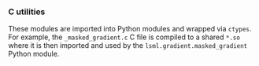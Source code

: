 ### C utilities

These modules are imported into Python modules 
and wrapped via `ctypes`. For example, the `_masked_gradient.c`
C file is compiled to a shared `*.so` where it is then imported 
and used by the `lsml.gradient.masked_gradient` Python module.